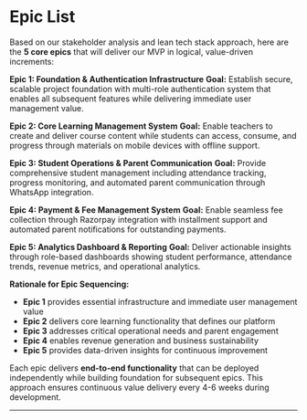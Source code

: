 # Epic List

Based on our stakeholder analysis and lean tech stack approach, here are the **5 core epics** that will deliver our MVP in logical, value-driven increments:

**Epic 1: Foundation & Authentication Infrastructure**
**Goal:** Establish secure, scalable project foundation with multi-role authentication system that enables all subsequent features while delivering immediate user management value.

**Epic 2: Core Learning Management System**
**Goal:** Enable teachers to create and deliver course content while students can access, consume, and progress through materials on mobile devices with offline support.

**Epic 3: Student Operations & Parent Communication**
**Goal:** Provide comprehensive student management including attendance tracking, progress monitoring, and automated parent communication through WhatsApp integration.

**Epic 4: Payment & Fee Management System**
**Goal:** Enable seamless fee collection through Razorpay integration with installment support and automated parent notifications for outstanding payments.

**Epic 5: Analytics Dashboard & Reporting**
**Goal:** Deliver actionable insights through role-based dashboards showing student performance, attendance trends, revenue metrics, and operational analytics.

**Rationale for Epic Sequencing:**
- **Epic 1** provides essential infrastructure and immediate user management value
- **Epic 2** delivers core learning functionality that defines our platform
- **Epic 3** addresses critical operational needs and parent engagement
- **Epic 4** enables revenue generation and business sustainability
- **Epic 5** provides data-driven insights for continuous improvement

Each epic delivers **end-to-end functionality** that can be deployed independently while building foundation for subsequent epics. This approach ensures continuous value delivery every 4-6 weeks during development.

---
